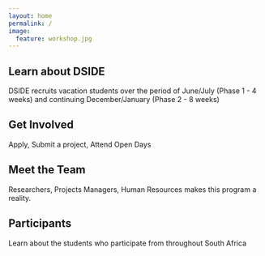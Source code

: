 ```yaml
---
layout: home
permalink: /
image:
  feature: workshop.jpg
---
```


<div class="tiles">

<div class="tile">
  <h2 class="post-title">Learn about DSIDE</h2>
  <p class="post-excerpt"> DSIDE recruits vacation students over the period of June/July (Phase 1 - 4 weeks) and continuing December/January (Phase 2 - 8 weeks)</p>
</div><!-- /.tile -->

<div class="tile">
  <h2 class="post-title">Get Involved</h2>
  <p class="post-excerpt">Apply, Submit a project, Attend Open Days</p>
</div><!-- /.tile -->

<div class="tile">
  <h2 class="post-title">Meet the Team</h2>
  <p class="post-excerpt">Researchers, Projects Managers, Human Resources makes this program a reality. </p>
</div><!-- /.tile -->

<div class="tile">
  <h2 class="post-title">Participants</h2>
  <p class="post-excerpt">Learn about the students who participate from throughout South Africa</p>
</div><!-- /.tile -->

</div><!-- /.tiles -->
